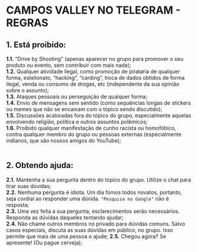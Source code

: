 # CAMPOS VALLEY NO TELEGRAM - REGRAS

## 1. Está proibido:<br />
**1.1.** “Drive by Shooting” (apenas aparecer no grupo para promover o seu produto ou evento, sem contribuir com mais nada);<br />
**1.2.** Qualquer atividade ilegal, como promoção de pirataria de qualquer forma, estelionato, “hacking”, “carding”, troca de dados obtidos de forma ilegal, venda ou consumo de drogas, etc (independente da sua opinião sobre o assunto);<br />
**1.3.** Ataques pessoais ou perseguição de qualquer forma;<br />
**1.4.** Envio de mensagens sem sentido (como sequências longas de stickers ou memes que não se encaixam com o tópico sendo discutido);<br />
**1.5.** Discussões acaloradas fora do tópico do grupo, especialmente aquelas envolvendo religião, política e outros assuntos polêmicos;<br />
**1.6.** Proibido qualquer manifestação de cunho racista ou homofóbico, contra qualquer membro do grupo ou pessoas externas (especialmente indianos, que são nossos amigos do YouTube);
<br /><br />
## 2. Obtendo ajuda:<br />
**2.1.** Mantenha a sua pergunta dentro do tópico do grupo. Utilize o chat para tirar suas dúvidas;<br />
**2.2.** Nenhuma pergunta é idiota. Um dia fomos todos novatos, portanto, seja cordial ao responder uma dúvida. `"Pesquisa no Google"` não é resposta;<br />
**2.3.** Uma vez feita a sua pergunta, esclarecimentos serão necessários. Responda as dúvidas daqueles tentando ajudar;<br />
**2.4.** Não chame outros membros no privado para dúvidas comuns. Salvo casos especiais, discuta as suas dúvidas em público, no grupo. Isso permite que mais de uma pessoa o ajude;
**2.5.** Chegou agora? Se apresente! (Ou pague cerveja);
